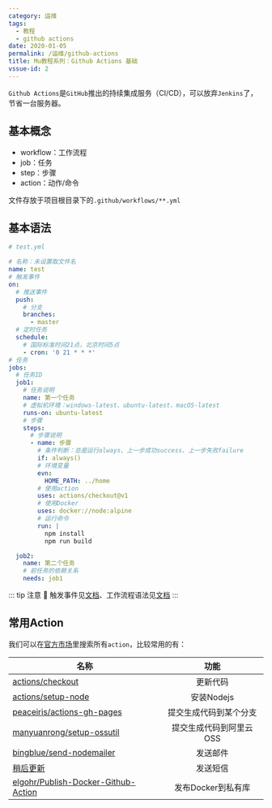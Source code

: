```yaml
---
category: 运维
tags:
  - 教程
  - github actions
date: 2020-01-05
permalink: /运维/github-actions
title: Mu教程系列：Github Actions 基础
vssue-id: 2
---
```


`Github Actions`是`GitHub`推出的持续集成服务（CI/CD），可以放弃`Jenkins`了，节省一台服务器。

<!-- more -->

## 基本概念

- workflow：工作流程
- job：任务
- step：步骤
- action：动作/命令

文件存放于项目根目录下的`.github/workflows/**.yml`

## 基本语法
```yml
# test.yml

# 名称：未设置取文件名
name: test
# 触发事件
on:
  # 推送事件
  push:
    # 分支
    branches:
      - master
  # 定时任务
  schedule:
    # 国际标准时间21点，北京时间5点
    - cron: '0 21 * * *'
# 任务
jobs:
  # 任务ID
  job1:
    # 任务说明
    name: 第一个任务
    # 虚拟机环境：windows-latest、ubuntu-latest、macOS-latest
    runs-on: ubuntu-latest
    # 步骤
    steps:
      # 步骤说明
      - name: 步骤
        # 条件判断：总是运行always、上一步成功success、上一步失败failure
        if: always()
        # 环境变量
        evn:
          HOME_PATH: ../home
        # 使用action
        uses: actions/checkout@v1
        # 使用Docker
        uses: docker://node:alpine
        # 运行命令
        run: |
          npm install
          npm run build

  job2:
    name: 第二个任务
    # 前任务的依赖关系
    needs: job1
```


::: tip 注意
:loudspeaker: 触发事件见[文档][1]、工作流程语法见[文档][2]
:::

## 常用Action

我们可以在[官方市场][3]里搜索所有`action`，比较常用的有：

| 名称                     | 功能            |
| ------------------------ |:--------------:| 
| [actions/checkout][4]    |    更新代码     |
| [actions/setup-node][5]  |   安装Nodejs    |
| [peaceiris/actions-gh-pages][6] | 提交生成代码到某个分支 |
| [manyuanrong/setup-ossutil][7] | 提交生成代码到阿里云OSS |
| [bingblue/send-nodemailer][8] | 发送邮件 |
| [稍后更新][9] | 发送短信 |
| [elgohr/Publish-Docker-Github-Action][10] | 发布Docker到私有库 |



[1]:https://help.github.com/cn/actions/automating-your-workflow-with-github-actions/events-that-trigger-workflows
[2]:https://help.github.com/cn/actions/automating-your-workflow-with-github-actions/workflow-syntax-for-github-actions
[3]:https://github.com/marketplace?type=actions
[4]:https://github.com/marketplace/actions/checkout
[5]:https://github.com/marketplace/actions/setup-node-js-for-use-with-actions
[6]:https://github.com/marketplace/actions/github-pages-action
[7]:https://github.com/marketplace/actions/setup-ossutil
[8]:https://github.com/marketplace/actions/send-nodemailer
[9]:https://github.com/marketplace/actions/
[10]:https://github.com/marketplace/actions/publish-docker
[11]:https://github.com/marketplace/actions/
